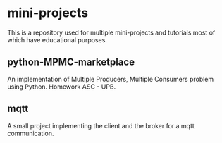 # mini-projects
This is a repository used for multiple mini-projects and tutorials most of which have educational purposes.

## python-MPMC-marketplace
An implementation of Multiple Producers, Multiple Consumers problem using Python. Homework ASC - UPB.

## mqtt
A small project implementing the client and the broker for a mqtt communication.
